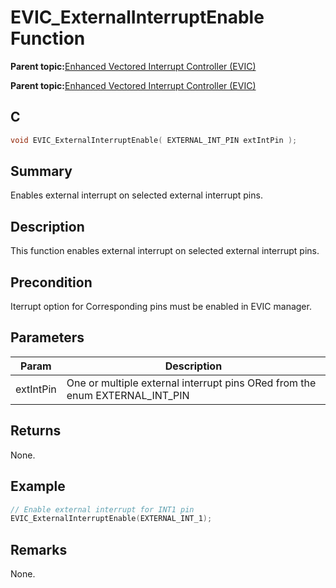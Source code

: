 # EVIC\_ExternalInterruptEnable Function

**Parent topic:**[Enhanced Vectored Interrupt Controller \(EVIC\)](GUID-F600AF2E-CCDD-4C57-B5AC-8D75DD1750C7.md)

**Parent topic:**[Enhanced Vectored Interrupt Controller \(EVIC\)](GUID-F73A6EB5-AB84-4109-9378-DBC108AD5B30.md)

## C

```c
void EVIC_ExternalInterruptEnable( EXTERNAL_INT_PIN extIntPin );
```

## Summary

Enables external interrupt on selected external interrupt pins.

## Description

This function enables external interrupt on selected external interrupt pins.

## Precondition

Iterrupt option for Corresponding pins must be enabled in EVIC manager.

## Parameters

|Param|Description|
|-----|-----------|
|extIntPin|One or multiple external interrupt pins ORed from the enum EXTERNAL\_INT\_PIN|

## Returns

None.

## Example

```c
// Enable external interrupt for INT1 pin
EVIC_ExternalInterruptEnable(EXTERNAL_INT_1);
```

## Remarks

None.

